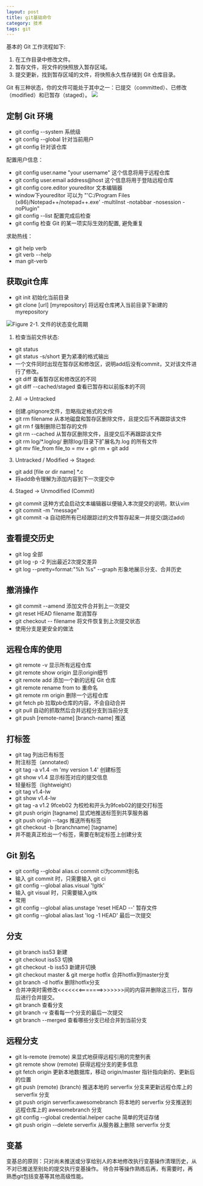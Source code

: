 ```yaml
--- 
layout: post 
title: git基础命令
category: 技术 
tags: git 
---
```


基本的 Git 工作流程如下:  
1. 在工作目录中修改文件。  
2. 暂存文件，将文件的快照放入暂存区域。  
3. 提交更新，找到暂存区域的文件，将快照永久性存储到 Git 仓库目录。


Git 有三种状态，你的文件可能处于其中之一：已提交（committed）、已修改（modified）和已暂存（staged）。
![](https://git-scm.com/book/en/v2/book/01-introduction/images/areas.png)

定制 Git 环境
-

- git config --system 系统级
- git config --global 针对当前用户
- git config 针对该仓库

配置用户信息：

- git config user.name "your username" 这个信息将用于远程仓库
- git config user.email address@host 这个信息将用于登陆远程仓库
- git config core.editor youreditor 文本编辑器
 - window下youreditor 可以为 "'C:/Program Files (x86)/Notepad++/notepad++.exe' -multiInst -notabbar -nosession -noPlugin"
- git config --list 配置完成后检查
- git config <key>检查 Git 的某一项实际生效的配置, 避免重复

求助热线：

- git help verb
- git verb --help
- man git-verb

获取git仓库
- 
- git init 初始化当前目录
- git clone [url] [myrepository] 将远程仓库拷入当前目录下新建的myrepository

![Figure 2-1. 文件的状态变化周期](https://git-scm.com/book/en/v2/book/02-git-basics/images/lifecycle.png)

1. 检查当前文件状态:
 - git status
 - git status -s/short 更为紧凑的格式输出
 - 一个文件同时出现在暂存区和修改区，说明add后没有commit，又对该文件进行了修改。
 - git diff 查看暂存区和修改区的不同
 - git diff --cached/staged 查看已暂存和以前版本的不同
2. All -> Untracked
 - 创建.gitignore文件，忽略指定格式的文件
 - git rm filename 从本地磁盘和暂存区删除文件，且提交后不再跟踪该文件
 - git rm f 强制删除已暂存的文件
 - git rm --cached 从暂存区删除文件，且提交后不再跟踪该文件
 - git rm log/\*.loglog/ 删除log/目录下扩展名为.log 的所有文件
 - git mv file_from file_to = mv + git rm + git add
3. Untracked / Modified -> Staged:
 - git add [file or dir name] *.c
 - 将add命令理解为添加内容到下一次提交中
4. Staged -> Unmodified (Commit)
 - git commit 这种方式会启动文本编辑器以便输入本次提交的说明，默认vim
 - git commit -m "message"
 - git commit -a 自动把所有已经跟踪过的文件暂存起来一并提交(跳过add)

查看提交历史
-
- git log 全部
- git log -p -2 列出最近2次提交差异
- git log --pretty=format:"%h %s" --graph 形象地展示分支、合并历史

撤消操作
-
- git commit --amend 添加文件合并到上一次提交
- git reset HEAD filename 取消暂存
- git checkout -- filename 将文件恢复到上次提交状态
- 使用分支是更安全的做法

远程仓库的使用
-
- git remote -v 显示所有远程仓库
- git remote show origin 显示origin细节
- git remote add <shortname> <url> 添加一个新的远程 Git 仓库
- git remote rename from to 重命名
- git remote rm origin 删除一个远程仓库
- git fetch pb 拉取pb仓库的内容，不会自动合并
- git pull 自动的抓取然后合并远程分支到当前分支
- git push [remote-name] [branch-name] 推送

打标签
-
- git tag 列出已有标签
- 附注标签（annotated）
 - git tag -a v1.4 -m 'my version 1.4' 创建标签
 - git show v1.4 显示标签对应的提交信息
- 轻量标签（lightweight）
 - git tag v1.4-lw
 - git show v1.4-lw
- git tag -a v1.2 9fceb02 为校检和开头为9fceb02的提交打标签
- git push origin [tagname] 显式地推送标签到共享服务器
- git push origin --tags 推送所有标签
- git checkout -b [branchname] [tagname]
 - 并不能真正检出一个标签，需要在制定标签上创建分支

Git 别名
-
- git config --global alias.ci commit ci为commit别名
 - 输入 git commit 时，只需要输入 git ci
- git config --global alias.visual '!gitk'
 - 输入 git visual 时，只需要输入gitk
- 常用
 - git config --global alias.unstage 'reset HEAD --' 暂存文件
 - git config --global alias.last 'log -1 HEAD' 最后一次提交

分支
-
- git branch iss53 新建
- git checkout iss53 切换
- git checkout -b iss53 新建并切换
- git checkout master & git merge hotfix 合并hotfix到master分支
- git branch -d hotfix 删除hotfix分支
- 合并冲突时需修改<<<<<<<=======>>>>>>>间的内容并删除这三行，暂存后进行合并提交。
- git branch 查看分支
- git branch -v 查看每一个分支的最后一次提交
- git branch --merged 查看哪些分支已经合并到当前分支

远程分支
-
- git ls-remote (remote) 来显式地获得远程引用的完整列表
- git remote show (remote) 获得远程分支的更多信息
- git fetch origin 更新本地数据库，移动 origin/master 指针指向新的、更新后的位置
- git push (remote) (branch) 推送本地的 serverfix 分支来更新远程仓库上的 serverfix 分支
- git push origin serverfix:awesomebranch 将本地的 serverfix 分支推送到远程仓库上的 awesomebranch 分支
- git config --global credential.helper cache 简单的凭证存储
- git push origin --delete serverfix 从服务器上删除 serverfix 分支

变基
-
变基总的原则：只对尚未推送或分享给别人的本地修改执行变基操作清理历史，从不对已推送至别处的提交执行变基操作。
待合并等操作熟练后再，有需要时，再熟悉git包括变基等其他高级性能。